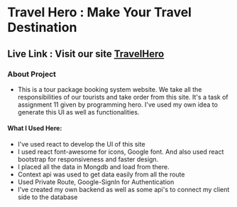 # Travel Hero : Make Your Travel Destination

## Live Link : Visit our site  [TravelHero](https://travel-hero-5d6fe.web.app/)


### About Project 
   - This is a tour package booking system website. We take all the responsibilities of our tourists and take order from this site. It's a task of assignment 11 given by programming hero. I've used my own idea to generate this UI as well as functionalities.


#### What I Used Here: 
- I've used react to develop the UI of this site
- I used react font-awesome for icons, Google font. And also used react bootstrap for responsiveness and faster design.
- I placed all the data in Mongdb and load from there.
- Context api was used to get data easily from all the route
- Used Private Route, Google-SignIn for Authentication
- I've created my own backend as well as some api's to connect my client side to the database